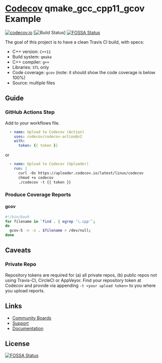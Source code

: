 # [Codecov](https://codecov.io) qmake_gcc_cpp11_gcov Example

[![codecov.io](https://codecov.io/github/richelbilderbeek/travis_qmake_gcc_cpp11_gcov/coverage.svg?branch=master)](https://codecov.io/github/richelbilderbeek/travis_qmake_gcc_cpp11_gcov?branch=master)
[![Build Status](https://github.com/codecov/example-cpp11/actions/workflows/ci.yml/badge.svg)]
[![FOSSA Status](https://app.fossa.com/api/projects/git%2Bgithub.com%2Fcodecov%2Fexample-cpp11.svg?type=shield)](https://app.fossa.com/projects/git%2Bgithub.com%2Fcodecov%2Fexample-cpp11?ref=badge_shield)

The goal of this project is to have a clean Travis CI build, with specs:
 * C++ version: `C++11`
 * Build system: `qmake`
 * C++ compiler: `g++`
 * Libraries: `STL` only
 * Code coverage: `gcov` (note: it should show the code coverage is below 100%)
 * Source: multiple files

## Guide
### GitHub Actions Step
Add to your workflows file.
```yml
  - name: Upload to Codecov (Action)
    uses: codecov/codecov-action@v2
    with:
      token: {{ token }}
```
or
```yml
  - name: Upload to Codecov (Uploader)
    run: |
      curl -Os https://uploader.codecov.io/latest/linux/codecov
      chmod +x codecov
      ./codecov -t {{ token }}
```

### Produce Coverage Reports
#### gcov
```sh
#!/bin/bash
for filename in `find . | egrep '\.cpp'`;
do
  gcov-5 -n -o . $filename > /dev/null;
done
```

## Caveats
### Private Repo
Repository tokens are required for (a) all private repos, (b) public repos not using Travis-CI, CircleCI or AppVeyor. Find your repository token at Codecov and provide via appending `-t <your upload token>` to you where you upload reports.

## Links
- [Community Boards](https://community.codecov.io)
- [Support](https://codecov.io/support)
- [Documentation](https://docs.codecov.io)


## License
[![FOSSA Status](https://app.fossa.com/api/projects/git%2Bgithub.com%2Fcodecov%2Fexample-cpp11.svg?type=large)](https://app.fossa.com/projects/git%2Bgithub.com%2Fcodecov%2Fexample-cpp11?ref=badge_large)
